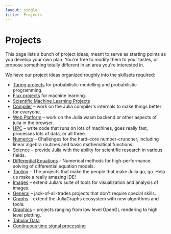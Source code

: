 ```yaml
---
layout: single
title:  Projects
---
```


# Projects

This page lists a bunch of project ideas, meant to serve as starting points as you develop your own plan. You're free to modify them to your tastes, or propose something totally different in an area you're interested in.

We have our project ideas organized roughly into the skillsets required:

* [Turing projects](gsoc/turing/) for probabilistic modelling and probabilistic programming.
* [Flux projects](gsoc/flux/) for machine learning.
* [Scientific Machine Learning Projects](gsoc/sciml/)
* [Compiler](gsoc/compiler/) – work on the Julia compiler's internals to make things better for everyone.
* [Web Platform](gsoc/wasm/) – work on the Julia wasm backend or other aspects of julia in the browser.
* [HPC](gsoc/hpc/) – write code that runs on lots of machines, goes really fast, processes lots of data, or all three.
* [Numerics](gsoc/numerics/) – Challenges for the hard–core number-cruncher, including linear algebra routines and basic mathematical functions.
* [Science](gsoc/science/) – provide Julia with the ability for scientific research in various fields.
* [Differential Equations](gsoc/diffeq/) - Numerical methods for high-performance solving of differential equation models.
* [Tooling](gsoc/tooling/) – The projects that make the people that make Julia go, go. Help us make a really amazing IDE!
* [Images](gsoc/images/) – extend Julia's suite of tools for visualization and analysis of images.
* [General](gsoc/general/) – jack-of-all-trades projects that don't require special skills.
* [Graphs](gsoc/graphs/) – extend the JuliaGraphs ecosystem with new algorithms and tools.
* [Graphics](gsoc/graphics/) – projects ranging from low level OpenGL rendering to high level plotting.
* [Tabular Data](gsoc/tables/)
* [Continuous time signal processing](gsoc/kalmanbucy/)
